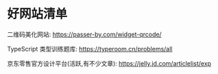 # 好网站清单

二维码美化网站: <https://passer-by.com/widget-qrcode/>

TypeScript 类型训练题库: <https://typeroom.cn/problems/all>

京东零售官方设计平台(活跃,有不少文章): <https://jelly.jd.com/articlelist/exp>
